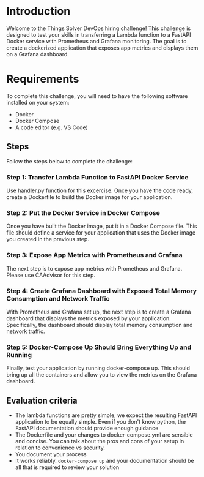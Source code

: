 # Introduction

Welcome to the Things Solver DevOps hiring challenge! This challenge is designed to test your skills in transferring a Lambda function to a FastAPI Docker service with Prometheus and Grafana monitoring. The goal is to create a dockerized application that exposes app metrics and displays them on a Grafana dashboard.

# Requirements

To complete this challenge, you will need to have the following software installed on your system:

- Docker
- Docker Compose
- A code editor (e.g. VS Code)

## Steps

Follow the steps below to complete the challenge:

### Step 1: Transfer Lambda Function to FastAPI Docker Service

Use handler.py function for this excercise. Once you have the code ready, create a Dockerfile to build the Docker image for your application.

### Step 2: Put the Docker Service in Docker Compose

Once you have built the Docker image, put it in a Docker Compose file. This file should define a service for your application that uses the Docker image you created in the previous step.

### Step 3: Expose App Metrics with Prometheus and Grafana

The next step is to expose app metrics with Prometheus and Grafana. Please use CAAdvisor for this step.

### Step 4: Create Grafana Dashboard with Exposed Total Memory Consumption and Network Traffic

With Prometheus and Grafana set up, the next step is to create a Grafana dashboard that displays the metrics exposed by your application. Specifically, the dashboard should display total memory consumption and network traffic.

### Step 5: Docker-Compose Up Should Bring Everything Up and Running

Finally, test your application by running docker-compose up. This should bring up all the containers and allow you to view the metrics on the Grafana dashboard.

## Evaluation criteria
- The lambda functions are pretty simple, we expect the resulting FastAPI application to be equally simple. Even if you don't know python, the FastAPI documentation should provide enough guidance
- The Dockerfile and your changes to docker-compose.yml are sensible and concise. You can talk about the pros and cons of your setup in relation to convenience vs security.
- You document your process
- It works reliably. `docker-compose up` and your documentation should be all that is required to review your solution